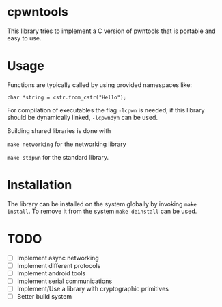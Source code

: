 # cpwntools
This library tries to implement a C version of pwntools that is portable and easy to use.

# Usage

Functions are typically called by using provided namespaces like:

`char *string = cstr.from_cstr("Hello");`

For compilation of executables the flag `-lcpwn` is needed; if this library should be dynamically
linked, `-lcpwndyn` can be used.

Building shared libraries is done with

`make networking` for the networking library

`make stdpwn` for the standard library.

# Installation
The library can be installed on the system globally by invoking `make install`.
To remove it from the system `make deinstall` can be used.

# TODO

- [ ] Implement async networking
- [ ] Implement different protocols
- [ ] Implement android tools
- [ ] Implement serial communications
- [ ] Implement/Use a library with cryptographic primitives
- [ ] Better build system

